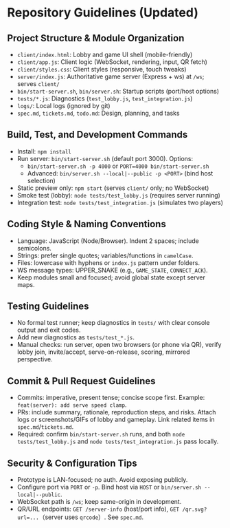 # Repository Guidelines (Updated)

## Project Structure & Module Organization
- `client/index.html`: Lobby and game UI shell (mobile-friendly)
- `client/app.js`: Client logic (WebSocket, rendering, input, QR fetch)
- `client/styles.css`: Client styles (responsive, touch tweaks)
- `server/index.js`: Authoritative game server (Express + ws) at `/ws`; serves `client/`
- `bin/start-server.sh`, `bin/server.sh`: Startup scripts (port/host options)
- `tests/*.js`: Diagnostics (`test_lobby.js`, `test_integration.js`)
- `logs/`: Local logs (ignored by git)
- `spec.md`, `tickets.md`, `todo.md`: Design, planning, and tasks

## Build, Test, and Development Commands
- Install: `npm install`
- Run server: `bin/start-server.sh` (default port 3000). Options:
  - `bin/start-server.sh -p 4000` or `PORT=4000 bin/start-server.sh`
  - Advanced: `bin/server.sh --local|--public -p <PORT>` (bind host selection)
- Static preview only: `npm start` (serves `client/` only; no WebSocket)
- Smoke test (lobby): `node tests/test_lobby.js` (requires server running)
- Integration test: `node tests/test_integration.js` (simulates two players)

## Coding Style & Naming Conventions
- Language: JavaScript (Node/Browser). Indent 2 spaces; include semicolons.
- Strings: prefer single quotes; variables/functions in `camelCase`.
- Files: lowercase with hyphens or `index.js` pattern under folders.
- WS message types: UPPER_SNAKE (e.g., `GAME_STATE`, `CONNECT_ACK`).
- Keep modules small and focused; avoid global state except server maps.

## Testing Guidelines
- No formal test runner; keep diagnostics in `tests/` with clear console output and exit codes.
- Add new diagnostics as `tests/test_*.js`.
- Manual checks: run server, open two browsers (or phone via QR), verify lobby join, invite/accept, serve-on-release, scoring, mirrored perspective.

## Commit & Pull Request Guidelines
- Commits: imperative, present tense; concise scope first. Example: `feat(server): add serve speed clamp`.
- PRs: include summary, rationale, reproduction steps, and risks. Attach logs or screenshots/GIFs of lobby and gameplay. Link related items in `spec.md`/`tickets.md`.
- Required: confirm `bin/start-server.sh` runs, and both `node tests/test_lobby.js` and `node tests/test_integration.js` pass locally.

## Security & Configuration Tips
- Prototype is LAN-focused; no auth. Avoid exposing publicly.
- Configure port via `PORT` or `-p`. Bind host via `HOST` or `bin/server.sh --local|--public`.
- WebSocket path is `/ws`; keep same-origin in development.
- QR/URL endpoints: `GET /server-info` (host/port info), `GET /qr.svg?url=...`（server uses `qrcode`）. See `spec.md`.
